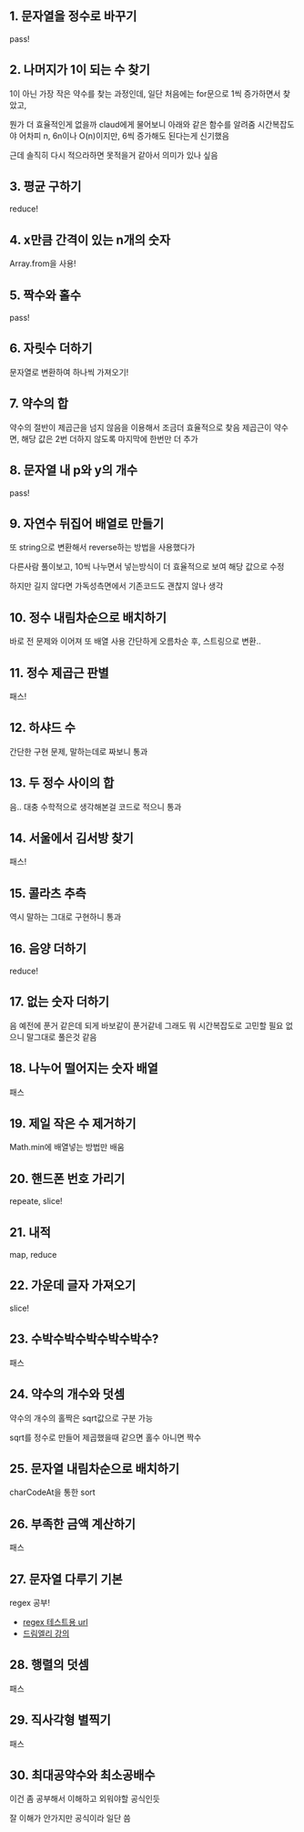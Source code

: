 ## 1. 문자열을 정수로 바꾸기

pass!

## 2. 나머지가 1이 되는 수 찾기

1이 아닌 가장 작은 약수를 찾는 과정인데,
일단 처음에는 for문으로 1씩 증가하면서 찾았고,

뭔가 더 효율적인게 없을까 claud에게 물어보니
아래와 같은 함수를 알려줌
시간복잡도야 어차피 n, 6n이나 O(n)이지만,
6씩 증가해도 된다는게 신기했음

근데 솔직히 다시 적으라하면 못적을거 같아서 의미가 있나 싶음

## 3. 평균 구하기

reduce!

## 4. x만큼 간격이 있는 n개의 숫자

Array.from을 사용!

## 5. 짝수와 홀수

pass!

## 6. 자릿수 더하기

문자열로 변환하여 하나씩 가져오기!

## 7. 약수의 합

약수의 절반이 제곱근을 넘지 않음을 이용해서 조금더 효율적으로 찾음
제곱근이 약수면, 해당 값은 2번 더하지 않도록 마지막에 한번만 더 추가

## 8. 문자열 내 p와 y의 개수

pass!

## 9. 자연수 뒤집어 배열로 만들기

또 string으로 변환해서 reverse하는 방법을 사용했다가

다른사람 풀이보고, 10씩 나누면서 넣는방식이 더 효율적으로 보여 해당 값으로 수정

하지만 길지 않다면 가독성측면에서 기존코드도 괜찮지 않나 생각

## 10. 정수 내림차순으로 배치하기

바로 전 문제와 이어져 또 배열 사용
간단하게 오름차순 후, 스트링으로 변환..

## 11. 정수 제곱근 판별

패스!

## 12. 하샤드 수

간단한 구현 문제, 말하는데로 짜보니 통과

## 13. 두 정수 사이의 합

음.. 대충 수학적으로 생각해본걸 코드로 적으니 통과

## 14. 서울에서 김서방 찾기

패스!

## 15. 콜라츠 추측

역시 말하는 그대로 구현하니 통과

## 16. 음양 더하기

reduce!

## 17. 없는 숫자 더하기

음 예전에 푼거 같은데 되게 바보같이 푼거같네
그래도 뭐 시간복잡도로 고민할 필요 없으니 말그대로 풀은것 같음

## 18. 나누어 떨어지는 숫자 배열

패스

## 19. 제일 작은 수 제거하기

Math.min에 배열넣는 방법만 배움

## 20. 핸드폰 번호 가리기

repeate, slice!

## 21. 내적

map, reduce

## 22. 가운데 글자 가져오기

slice!

## 23. 수박수박수박수박수박수?

패스

## 24. 약수의 개수와 덧셈

약수의 개수의 홀짝은 sqrt값으로 구분 가능

sqrt를 정수로 만들어 제곱했을때 같으면 홀수 아니면 짝수

## 25. 문자열 내림차순으로 배치하기

charCodeAt을 통한 sort

## 26. 부족한 금액 계산하기

패스

## 27. 문자열 다루기 기본

regex 공부!

- [regex 테스트용 url](https://regexr.com/)
- [드림엘리 강의](https://github.com/dream-ellie/regex)

## 28. 행렬의 덧셈

패스

## 29. 직사각형 별찍기

패스

## 30. 최대공약수와 최소공배수

이건 좀 공부해서 이해하고 외워야할 공식인듯

잘 이해가 안가지만 공식이라 일단 씀
